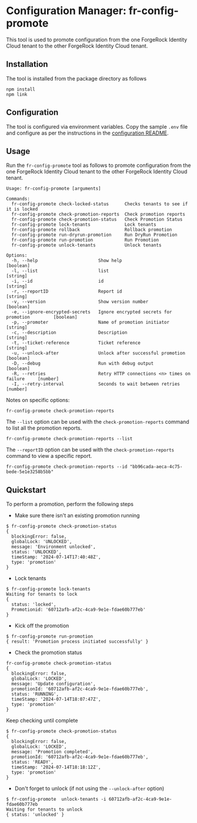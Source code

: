 # Configuration Manager: fr-config-promote

This tool is used to promote configuration from the one ForgeRock Identity Cloud tenant to the other ForgeRock Identity Cloud tenant.

## Installation

The tool is installed from the package directory as follows

```
npm install
npm link
```

## Configuration

The tool is configured via environment variables. Copy the sample `.env` file and configure as per the instructions in the [configuration README](../docs/environment.md).

## Usage

Run the `fr-config-promote` tool as follows to promote configuration from the one ForgeRock Identity Cloud tenant to the other ForgeRock Identity Cloud tenant.

```
Usage: fr-config-promote [arguments]

Commands:
  fr-config-promote check-locked-status      Checks tenants to see if it is locked
  fr-config-promote check-promotion-reports  Check promotion reports
  fr-config-promote check-promotion-status   Check Promotion Status
  fr-config-promote lock-tenants             Lock tenants
  fr-config-promote rollback                 Rollback promotion
  fr-config-promote run-dryrun-promotion     Run DryRun Promotion
  fr-config-promote run-promotion            Run Promotion
  fr-config-promote unlock-tenants           Unlock tenants

Options:
  -h, --help                       Show help                                      [boolean]
  -l, --list                       list                                            [string]
  -i, --id                         id                                              [string]
  -r, --reportID                   Report id                                       [string]
  -v, --version                    Show version number                            [boolean]
  -e, --ignore-encrypted-secrets   Ignore encrypted secrets for promotion         [boolean]
  -p, --promoter                   Name of promotion initiator                     [string]
  -c, --description                Description                                     [string]
  -t, --ticket-reference           Ticket reference                                [string]
  -u, --unlock-after               Unlock after successful promotion              [boolean]
  -D, --debug                      Run with debug output                          [boolean]
  -R, --retries                    Retry HTTP connections <n> times on failure     [number]
  -I, --retry-interval             Seconds to wait between retries                 [number]
```

Notes on specific options:

`fr-config-promote check-promotion-reports`

The `--list` option can be used with the `check-promotion-reports` command to list all the promotion reports.

```
fr-config-promote check-promotion-reports --list
```

The `--reportID` option can be used with the `check-promotion-reports` command to view a specific report.

```
fr-config-promote check-promotion-reports --id "bb96cada-aeca-4c75-bede-5e1e3258b5bb"
```

## Quickstart

To perform a promotion, perform the following steps

- Make sure there isn't an existing promotion running

```
$ fr-config-promote check-promotion-status
{
  blockingError: false,
  globalLock: 'UNLOCKED',
  message: 'Environment unlocked',
  status: 'UNLOCKED',
  timeStamp: '2024-07-14T17:40:48Z',
  type: 'promotion'
}
```

- Lock tenants

```
$ fr-config-promote lock-tenants
Waiting for tenants to lock
{
  status: 'locked',
  Promotionid: '60712afb-af2c-4ca9-9e1e-fdae60b777eb'
}
```

- Kick off the promotion

```
$ fr-config-promote run-promotion
{ result: 'Promotion process initiated successfully' }
```

- Check the promotion status

```
fr-config-promote check-promotion-status
{
  blockingError: false,
  globalLock: 'LOCKED',
  message: 'Update configuration',
  promotionId: '60712afb-af2c-4ca9-9e1e-fdae60b777eb',
  status: 'RUNNING',
  timeStamp: '2024-07-14T18:07:47Z',
  type: 'promotion'
}
```

Keep checking until complete

```
$ fr-config-promote check-promotion-status
{
  blockingError: false,
  globalLock: 'LOCKED',
  message: 'Promotion completed',
  promotionId: '60712afb-af2c-4ca9-9e1e-fdae60b777eb',
  status: 'READY',
  timeStamp: '2024-07-14T18:18:12Z',
  type: 'promotion'
}
```

- Don't forget to unlock (if not using the `--unlock-after` option)

```
$ fr-config-promote  unlock-tenants -i 60712afb-af2c-4ca9-9e1e-fdae60b777eb
Waiting for tenants to unlock
{ status: 'unlocked' }
```
